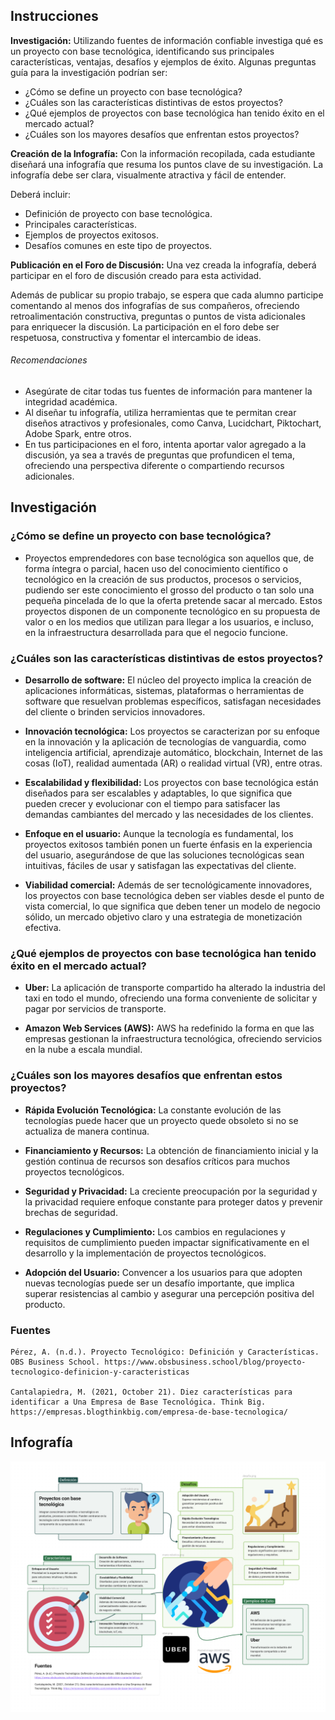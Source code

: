 ## Instrucciones 
**Investigación:** Utilizando fuentes de información confiable investiga qué es un proyecto con base tecnológica, identificando sus principales características, ventajas, desafíos y ejemplos de éxito. Algunas preguntas guía para la investigación podrían ser:

- ¿Cómo se define un proyecto con base tecnológica?
- ¿Cuáles son las características distintivas de estos proyectos?
- ¿Qué ejemplos de proyectos con base tecnológica han tenido éxito en el mercado actual?
- ¿Cuáles son los mayores desafíos que enfrentan estos proyectos?

**Creación de la Infografía:** Con la información recopilada, cada estudiante diseñará una infografía que resuma los puntos clave de su investigación. La infografía debe ser clara, visualmente atractiva y fácil de entender. 

Deberá incluir:

- Definición de proyecto con base tecnológica.
- Principales características.
- Ejemplos de proyectos exitosos.
- Desafíos comunes en este tipo de proyectos.

**Publicación en el Foro de Discusión:** Una vez creada la infografía, deberá participar en el foro de discusión creado para esta actividad.

Además de publicar su propio trabajo, se espera que cada alumno participe comentando al menos dos infografías de sus compañeros, ofreciendo retroalimentación constructiva, preguntas o puntos de vista adicionales para enriquecer la discusión. La participación en el foro debe ser respetuosa, constructiva y fomentar el intercambio de ideas.
###### Recomendaciones
- Asegúrate de citar todas tus fuentes de información para mantener la integridad académica.
- Al diseñar tu infografía, utiliza herramientas que te permitan crear diseños atractivos y profesionales, como Canva, Lucidchart, Piktochart, Adobe Spark, entre otros.
- En tus participaciones en el foro, intenta aportar valor agregado a la discusión, ya sea a través de preguntas que profundicen el tema, ofreciendo una perspectiva diferente o compartiendo recursos adicionales.

## Investigación 
### ¿Cómo se define un proyecto con base tecnológica?

-   Proyectos emprendedores con base tecnológica son aquellos que, de
    forma íntegra o parcial, hacen uso del conocimiento científico o
    tecnológico en la creación de sus productos, procesos o servicios,
    pudiendo ser este conocimiento el grosso del producto o tan solo una
    pequeña pincelada de lo que la oferta pretende sacar al
    mercado. Estos proyectos disponen de un componente tecnológico en su
    propuesta de valor o en los medios que utilizan para llegar a los
    usuarios, e incluso, en la infraestructura desarrollada para que el
    negocio funcione.

### ¿Cuáles son las características distintivas de estos proyectos?

-   **Desarrollo de software:** El núcleo del proyecto implica la creación
    de aplicaciones informáticas, sistemas, plataformas o herramientas
    de software que resuelvan problemas específicos, satisfagan
    necesidades del cliente o brinden servicios innovadores.

-   **Innovación tecnológica:** Los proyectos se caracterizan por su enfoque
    en la innovación y la aplicación de tecnologías de vanguardia, como
    inteligencia artificial, aprendizaje automático, blockchain,
    Internet de las cosas (IoT), realidad aumentada (AR) o realidad
    virtual (VR), entre otras.

-   **Escalabilidad y flexibilidad:** Los proyectos con base tecnológica
    están diseñados para ser escalables y adaptables, lo que significa
    que pueden crecer y evolucionar con el tiempo para satisfacer las
    demandas cambiantes del mercado y las necesidades de los clientes.

-   **Enfoque en el usuario:** Aunque la tecnología es fundamental, los
    proyectos exitosos también ponen un fuerte énfasis en la experiencia
    del usuario, asegurándose de que las soluciones tecnológicas sean
    intuitivas, fáciles de usar y satisfagan las expectativas del cliente.

-   **Viabilidad comercial:** Además de ser tecnológicamente innovadores,
    los proyectos con base tecnológica deben ser viables desde el punto
    de vista comercial, lo que significa que deben tener un modelo de
    negocio sólido, un mercado objetivo claro y una estrategia de
    monetización efectiva.

### ¿Qué ejemplos de proyectos con base tecnológica han tenido éxito en el mercado actual?

-   **Uber:** La aplicación de transporte compartido ha alterado la
    industria del taxi en todo el mundo, ofreciendo una forma
    conveniente de solicitar y pagar por servicios de transporte.

-   **Amazon Web Services (AWS):** AWS ha redefinido la forma en que las
    empresas gestionan la infraestructura tecnológica, ofreciendo
    servicios en la nube a escala mundial.


<a id="org19670da"></a>

### ¿Cuáles son los mayores desafíos que enfrentan estos proyectos?

-   **Rápida Evolución Tecnológica:** La constante evolución de las
    tecnologías puede hacer que un proyecto quede obsoleto si no se
    actualiza de manera continua.

-   **Financiamiento y Recursos:** La obtención de financiamiento inicial
    y la gestión continua de recursos son desafíos críticos para muchos
    proyectos tecnológicos.

-   **Seguridad y Privacidad:** La creciente preocupación por la seguridad
    y la privacidad requiere enfoque constante para proteger datos y
    prevenir brechas de seguridad.

-   **Regulaciones y Cumplimiento:** Los cambios en regulaciones y
    requisitos de cumplimiento pueden impactar significativamente en el
    desarrollo y la implementación de proyectos tecnológicos.

-   **Adopción del Usuario:** Convencer a los usuarios para que adopten
    nuevas tecnologías puede ser un desafío importante, que implica
    superar resistencias al cambio y asegurar una percepción positiva
    del producto.


<a id="org0cc9035"></a>

### Fuentes

    Pérez, A. (n.d.). Proyecto Tecnológico: Definición y Características. OBS Business School. https://www.obsbusiness.school/blog/proyecto-tecnologico-definicion-y-caracteristicas
    
    Cantalapiedra, M. (2021, October 21). Diez características para identificar a Una Empresa de Base Tecnológica. Think Big. https://empresas.blogthinkbig.com/empresa-de-base-tecnologica/



## Infografía
![](./output.png)